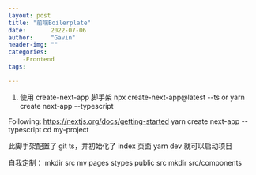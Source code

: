 ```yaml
---
layout: post
title: "前端Boilerplate"
date:       2022-07-06
author:     "Gavin"
header-img: ""
categories:
	-Frontend
tags:

---
```


1. 使用 create-next-app 脚手架
   npx create-next-app@latest --ts or yarn create next-app --typescript

Following: https://nextjs.org/docs/getting-started
yarn create next-app --typescript
cd my-project

此脚手架配置了 git ts，并初始化了 index 页面
yarn dev 就可以启动项目

自我定制：
mkdir src
mv pages stypes public src
mkdir src/components
